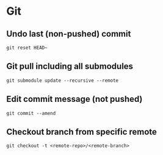 # Git

## Undo last (non-pushed) commit
`git reset HEAD~`

## Git pull including all submodules
`git submodule update --recursive --remote`

## Edit commit message (not pushed)
`git commit --amend`

## Checkout branch from specific remote
`git checkout -t <remote-repo>/<remote-branch>`
